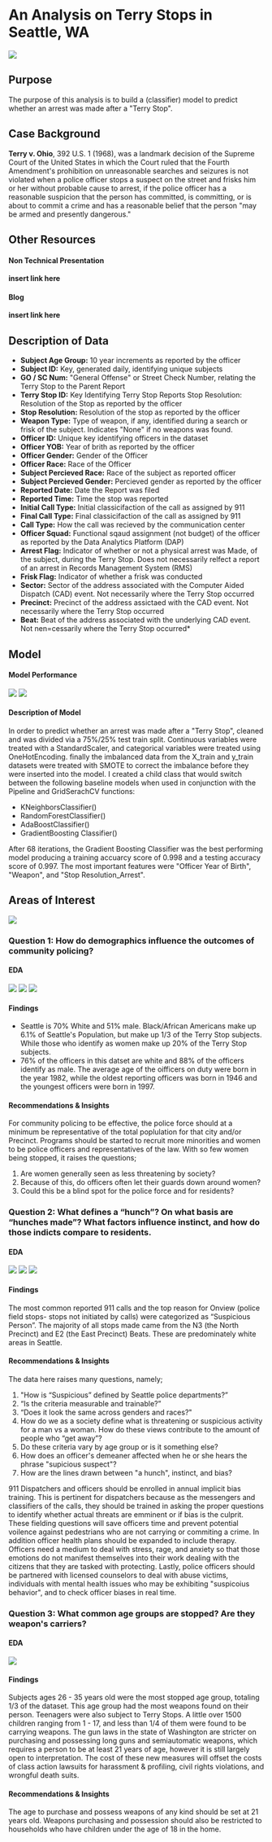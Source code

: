 # An Analysis on Terry Stops in Seattle, WA

<img src="/Mod_3_Images/mdpic.jpg"> 

## Purpose
The purpose of this analysis is to build a (classifier) model to predict whether an arrest was made after a "Terry Stop".

## Case Background
**Terry v. Ohio**, 392 U.S. 1 (1968), was a landmark decision of the Supreme Court of the United States in which the Court ruled that the Fourth Amendment's prohibition on unreasonable searches and seizures is not violated when a police officer stops a suspect on the street and frisks him or her without probable cause to arrest, if the police officer has a reasonable suspicion that the person has committed, is committing, or is about to commit a crime and has a reasonable belief that the person "may be armed and presently dangerous."



## Other Resources
#### Non Technical Presentation
**insert link here**

#### Blog
**insert link here**


## Description of Data
* **Subject Age Group:** 10 year increments as reported by the officer
* **Subject ID:** Key, generated daily, identifying unique subjects
* **GO / SC Num:** "General Offense" or Street Check Number, relating the Terry Stop to the Parent Report
* **Terry Stop ID:** Key  Identifying Terry Stop Reports
Stop Resolution: Resolution of the Stop as reported by the officer
* **Stop Resolution:** Resolution of the stop as reported by the officer
* **Weapon Type:** Type of weapon, if any, identified during a search or frisk of the subject. Indicates "None"  if no weapons was found.
* **Officer ID:** Unique key identifying officers in the dataset
* **Officer YOB:** Year of brith as reported by the officer
* **Officer Gender:** Gender of the Officer
* **Officer Race:**  Race of the Officer
* **Subject Percieved Race:** Race of the subject as reported officer
* **Subject Percieved Gender:** Percieved gender as reported by the officer
* **Reported Date:** Date the Report was filed
* **Reported Time:** Time the stop was reported
* **Initial Call Type:** Initial classicifaction of the call as assigned by 911
* **Final Call Type:** Final classicifaction of the call as assigned by 911
* **Call Type:** How the call was recieved by the communication center
* **Officer Squad:** Functional sqaud assignment (not budget) of the officer as reported by the Data Analytics Platform (DAP)
* **Arrest Flag:** Indicator of whether or not a physical arrest was Made, of the subject, during the Terry Stop. Does not necessarily relfect a report of an arrest in Records Management System (RMS)
* **Frisk Flag:** Indicator of whether a frisk was conducted
* **Sector:** Sector of the address associated with the Computer Aided Dispatch (CAD) event. Not necessarily where the Terry Stop occurred
* **Precinct:** Precinct of the address assictaed with the CAD event. Not necessarily where the Terry Stop occurred
* **Beat:** Beat of the address associated with the underlying CAD event. Not nen=cessarily where the Terry Stop occurred* 



## Model

#### Model Performance
<img src="/Mod_3_Images/confmatrix.png">

<img src="/Mod_3_Images/ROC_Curve.png">


#### Description of Model
In order to predict whether an arrest was made after a "Terry Stop", cleaned and was divided via a 75%/25% test train split. Continuous variables were treated with a StandardScaler, and categorical variables were treated using OneHotEncoding. finally the imbalanced data from the X_train and y_train datasets were treated with SMOTE to correct the imbalance before they were inserted into the model. I created a child class that would switch between the following baseline models when used in conjunction with the Pipeline and GridSerachCV functions:
* KNeighborsClassifier()
* RandomForestClassifier()
* AdaBoostClassifier()
* GradientBoosting Classifier()

After 68 iterations, the Gradient Boosting Classifier was the best performing model producing a training accuarcy score of 0.998 and a testing accuracy score of 0.997. The most important features were "Officer Year of Birth", "Weapon", and "Stop Resolution_Arrest".


## Areas of Interest
<img src="/Mod_3_Images/Df.png">

### Question 1: How do demographics influence the outcomes of community policing?

#### EDA

<img src="/Mod_3_Images/OfficerRace.png">




<img src= "/Mod_3_Images/subjectrace.png">




<img src= "/Mod_3_Images/OfficerYOB_toRace.png">



#### Findings

* Seattle is 70% White and 51% male. Black/African Americans make up 6.1% of Seattle's Population, but make up 1/3 of the Terry Stop subjects. While those who identify as women make up 20% of the Terry Stop subjects.
* 76% of the officers in this datset are white and 88% of the officers identify as male.  The average age of the oifficers on duty were born in the year 1982, while the oldest reporting officers was born in 1946 and the youngest officers were born in 1997.

#### Recommendations & Insights
For community policing to be effective, the police force should at a minimum be representative of the total poplulation for that city and/or Precinct. Programs should be started to recruit more minorities and women to be police officers and representatives of the law. With so few women being stopped, it raises the questions;
1. Are women generally seen as less threatening by society? 
2. Because of this, do officers often let their guards down around women? 
3. Could this be a blind spot for the police force and for residents?


### Question 2: What defines a “hunch”? On what basis are “hunches made”? What factors influence instinct, and how do those indicts compare to residents.

#### EDA
<img src="/Mod_3_Images/Officer_Race_Gender.png">





<img src="//Mod_3_Images/Subject_Percieved_Gender.png">






<img src="/Mod_3_Images/Subjectby_calltype.png">


#### Findings
The most common reported 911 calls and the top reason for Onview (police field stops- stops not initiated by calls) were categorized as “Suspicious Person”. The majority of all stops made came from the N3 (the North Precinct) and E2 (the East Precinct) Beats. These are predominately white areas in Seattle.

#### Recommendations & Insights
The data here raises many questions, namely; 
1. "How is “Suspicious” defined by Seattle police departments?”
2.  “Is the criteria measurable and trainable?”
3.  “Does it look the same across genders and races?"
4.  How do we as a society define what is threatening or suspicious activity for a man vs a woman. How do these views contribute to the amount of people who “get away”? 
5. Do these criteria vary by age group or is it something else?
6. How does an officer's demeaner affected when he or she hears the phrase "supicious suspect"?
7. How are the lines drawn between "a hunch", instinct, and bias?

911 Dispatchers and officers should be enrolled in annual implicit bias training. This is pertinent for dispatchers because as the messengers and classifiers of the calls, they should be trained in asking the proper questions to identify whether actual threats are emminent or if bias is the culprit. These fielding questions will save officers time and prevent potential voilence against pedestrians who are not carrying or commiting a crime. In addition officer health plans should be expanded to include therapy. Officers need a medium to deal with stress, rage, and anxiety so that those emotions do not manifest themselves into their work dealing with the citizens that they are tasked with protecting. Lastly, police officers should be partnered with licensed counselors to deal with abuse victims, individuals with mental health issues who may be exhibiting "suspicoius behavior", and to check officer biases in real time.
 

### Question 3: What common age groups are stopped? Are they weapon's carriers? 

#### EDA
<img src="/Mod_3_Images/SubjectAge_toWeapon_Best.png">

#### Findings
Subjects ages 26 - 35 years old were the most stopped age group, totaling 1/3 of the dataset. This age group had the most weapons found on their person. Teenagers were also subject to Terry Stops. A little over 1500 children ranging from 1 - 17, and less than 1/4 of them were found to be carrying weapons. The gun laws in the state of Washington are stricter on purchasing and possessing long guns and semiautomatic weapons, which requires a person to be at least 21 years of age, however it is still largely open to interpretation. The cost of these new measures will offset the costs of class action lawsuits for harassment & profiling, civil rights violations, and wrongful death suits.


#### Recommendations & Insights
The age to purchase and possess weapons of any kind should be set at 21 years old. Weapons purchasing and possession should also be restricted to households who have children under the age of 18 in the home. 

